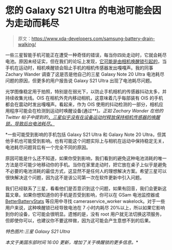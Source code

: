 # 您的 Galaxy S21 Ultra 的电池可能会因为走动而耗尽

> 原文：<https://www.xda-developers.com/samsung-battery-drain-walking/>

一些三星智能手机可能正在遭受一种奇怪的错误，每当你四处走动时，它就会耗尽电池。原因未经证实，但在我们的论坛上发现，[它可能是由相机唤醒锁引起的](https://forum.xda-developers.com/t/cameraservice_worker-partial-wakelock.4234161/)，当手机在运动时，相机唤醒锁会阻止手机的相机传感器发出嘎嘎声。我的同事 Zachary Wander 调查了这是否是他自己的三星 Galaxy Note 20 Ultra 电池耗尽问题的原因，但更多的用户报告说 Galaxy S21 Ultra 出现了电池耗尽问题。

光学图像稳定用于拍照，特别是在弱光下，以防止手机相机的传感器抖动太多，并持续收集光线。OIS 在相机外壳内移动相机，这意味着几乎每部装有 OIS 的手机都会在震动时发出嘎嘎声。看起来，作为 OIS 使用的抖动检测的一部分，相机应用程序可能会在检测到运动时唤醒设备(通过[](https://www.sammobile.com/news/walking-around-may-be-draining-galaxy-s21-ultra-battery)**)*。正如 Zachary Wander 在他的 Twitter 帖子中提到的[，三星似乎没有在设备运动时释放保持相机传感器的唤醒锁，导致后台电池耗尽。](https://twitter.com/Wander1236/status/1404815770140524552)*

 *一些可能受到影响的手机包括 Galaxy S21 Ultra 和 Galaxy Note 20 Ultra，但其他手机也可能受到影响。也有可能这个问题实际上与相机在运动中保持稳定无关，电池耗尽问题背后有一个完全不同的原因。

原因可能是什么还不知道，如果你受到影响，我们看到的避免这种电池消耗的唯一方法是尽可能少地移动你的手机。当你在家里走动时，把它放在桌子上似乎是避免不必要的电池消耗的最佳方式，这显然不是任何人的理想解决方案。希望三星可以很快解决这个问题，因为这不是该公司第一次在软件更新中引入问题。

我们已经联系了三星，看看他们是否意识到这个问题，如果有回音，我们会更新这篇文章。如果你想知道你的手机是否受到影响，你可以在 GSam 电池监控器或 [BetterBatteryStats](https://forum.xda-developers.com/t/app-2-2-05-oct-v2-4-betterbatterystats.1179809/) 等应用中寻找 cameraservice_worker wakelock。对于一些用户来说，这种唤醒锁已经导致电池在 7 小时内耗尽 20%以上，所以如果它影响到你的设备，它可能会很明显。遗憾的是，没有 root 用户就无法切换这项服务，但即使你可以，也建议你不要这样做，因为这可能会产生意想不到的后果。

*特色图片:三星 Galaxy S21 Ultra*

*本文于美国东部时间 16:00 更新，增加了关于唤醒锁的更多信息。**